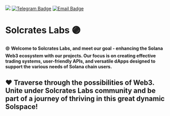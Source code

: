 [![](https://dcbadge.limes.pink/api/server/ySvyXEFZAK)](https://discord.gg/ySvyXEFZAK)
[![Telegram Badge](https://img.shields.io/badge/Telegram-blue?style=flat-square&logo=telegram&logoColor=FFFFFF&labelColor=48cae0&color=48cae0)](https://t.me/solcrateslabs)
[![Email Badge](https://img.shields.io/badge/Contact-magenta?style=flat-square&logo=Gmail&logoColor=FFFFFF&labelColor=992580&color=FF00FF)](mailto:contact@solcrateslabs.tech)

# Solcrates Labs 🟣

🟣 **Welcome to Solcrates Labs, and meet our goal - enhancing the Solana Web3 ecosystem with our projects. Our focus is on creating effective trading systems, user-friendly APIs, and versatile dApps designed to support the various needs of Solana chain users.** 

## ❤️ Traverse through the possibilities of Web3. Unite under Solcrates Labs community and be part of a journey of thriving in this great dynamic Solspace!
